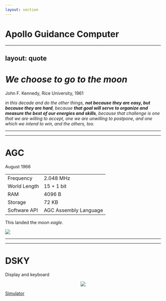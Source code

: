 ```yaml
---
layout: section
---
```

# Apollo Guidance Computer

---
layout: quote
---
# *We choose to go to the moon*
John F. Kennedy, Rice University, 1961

*in this decade and do the other things, **not because they are easy, but because they are hard**, because **that goal will serve to organize and measure the best of our energies and skills**, because that challenge is one that we are willing to accept, one we are unwilling to postpone, and one which we intend to win, and the others, too.*

---
---
# AGC
August 1966

<div grid="~ cols-2 gap-4">
<div>

|  |  |
|-----------|-------|
| Frequency | 2.048 MHz |
| World Length | 15 + 1 bit |
| RAM | 4096 B |
| Storage | 72 KB |
| Software API | AGC Assembly Language |

This landed the *moon eagle*.

</div>

<img src="/agc/agc.jpg">
</div>

---
---
# DSKY
Display and keyboard

<div align="center">
<img src="/agc/dsky.png" class="h-90" />
</div align="center">

[Simulator](https://svtsim.com/moonjs/agc.html)

